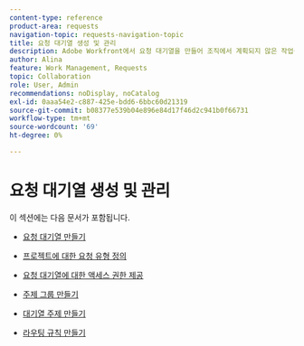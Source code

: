 ```yaml
---
content-type: reference
product-area: requests
navigation-topic: requests-navigation-topic
title: 요청 대기열 생성 및 관리
description: Adobe Workfront에서 요청 대기열을 만들어 조직에서 계획되지 않은 작업을 캡처할 수 있습니다. 다음 문서에서는 프로젝트가 요청 대기열로 작동하도록 구성하는 방법을 설명합니다.
author: Alina
feature: Work Management, Requests
topic: Collaboration
role: User, Admin
recommendations: noDisplay, noCatalog
exl-id: 0aaa54e2-c887-425e-bdd6-6bbc60d21319
source-git-commit: b08377e539b04e896e84d17f46d2c941b0f66731
workflow-type: tm+mt
source-wordcount: '69'
ht-degree: 0%

---
```


# 요청 대기열 생성 및 관리

이 섹션에는 다음 문서가 포함됩니다.

* [요청 대기열 만들기](../../../manage-work/requests/create-and-manage-request-queues/create-request-queue.md)
* [프로젝트에 대한 요청 유형 정의](../../../manage-work/requests/create-and-manage-request-queues/define-request-types-for-project.md)
* [요청 대기열에 대한 액세스 권한 제공](../../../manage-work/requests/create-and-manage-request-queues/provide-access-to-request-queues.md)
* [주제 그룹 만들기](../../../manage-work/requests/create-and-manage-request-queues/create-topic-groups.md)
* [대기열 주제 만들기](../../../manage-work/requests/create-and-manage-request-queues/create-queue-topics.md)
* [라우팅 규칙 만들기](../../../manage-work/requests/create-and-manage-request-queues/create-routing-rules.md)

  <!--
  <li><a href="../../../manage-work/requests/create-and-manage-request-queues/queue-details-tab-overview.md" class="MCXref xref" xrefformat="{para}">Overview of the Queue Details tab in a project</a> </li>
  -->
